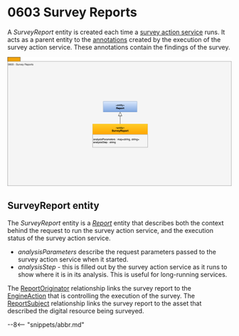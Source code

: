 <!-- SPDX-License-Identifier: CC-BY-4.0 -->
<!-- Copyright Contributors to the ODPi Egeria project. -->

# 0603 Survey Reports

A *SurveyReport* entity is created each time a [survey action service](/concepts/survey-action-service) runs.  It acts as a parent entity to the [annotations](0610-Annotations.md) created by the execution of the survey action service.  These annotations contain the findings of the survey.

![UML](0603-Survey-Reports.svg)

## SurveyReport entity

The *SurveyReport* entity is a [*Report*](/types/2/0239-Reports) entity that describes both the context behind the request to run the survey action service, and the execution status of the survey action service.

* *analysisParameters* describe the request parameters passed to the survey action service when it started.
* *analysisStep* - this is filled out by the survey action service as it runs to show where it is in its analysis.  This is useful for long-running services.

The [ReportOriginator](/types/2/0239-Reports) relationship links the survey report to the [EngineAction](/types/4/0463-Engine-Actions) that is controlling the execution of the survey.  The [ReportSubject](/types/2/0239-Reports) relationship links the survey report to the asset that described the digital resource being surveyed.

--8<-- "snippets/abbr.md"